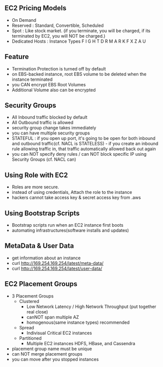 ## EC2 Pricing Models 
  - On Demand 
  - Reserved : Standard, Convertible, Scheduled 
  - Spot : Like stock market. (if you terminate, you will be charged, if its terminated by EC2, you will NOT be charged.) 
  - Dedicated Hosts : Instance Types F I G H T D R M A R K F X Z A U  
## Feature
- Termination Protection is turned off by default 
- on EBS-backed instance, root EBS volume to be deleted when the instance terminated 
- you CAN encrypt EBS Root Volumes
- Additional Volume also can be encrypted  
## Security Groups
   - All Inbound traffic blocked by default
   - All Outbound traffic is allowed
   - security group change takes immediately
   - you can have multiple security groups 
   - STATEFUL : if you open up port, it's going to be open for both inbound and outbound traffic(cf. NACL is STATELESS)
    - if you create an inbound rule allowing traffic in, that traffic automatically allowed back out again
   - you can NOT specify deny rules / can NOT block specific IP using Security Groups (cf. NACL can) 
## Using Role with EC2
- Roles are more secure.
- instead of using credentials, Attach the role to the instance
- hackers cannot take access key & secret access key from .aws  
## Using Bootstrap Scripts
- Bootstrap scripts run when an EC2 instance first boots
- automating  infrastructures(software installs and updates)
## MetaData & User Data
- get information about an instance
- curl http://169.254.169.254/latest/meta-data/
- curl http://169.254.169.254/latest/user-data/  
## EC2 Placement Groups 
- 3 Placement Groups 
  - Clustered
    - Low Network Latency / High Network Throughput (put together real close)
    - canNOT span multiple AZ
    - homogenous(same instance types) recommended 
  - Spread
    - Indivisual Critical EC2 instances 
  - Partitioned
    - Multiple EC2 instances HDFS, HBase, and Cassendra 
- placement group name must be unique
- can NOT merge placement groups 
- you can move after you stopped instances 
